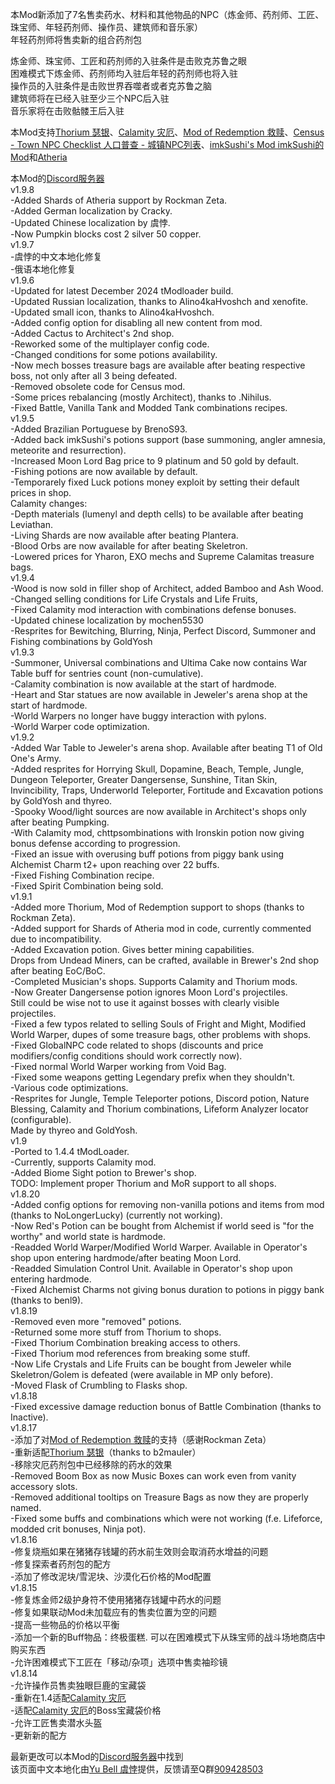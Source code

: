 本Mod新添加了7名售卖药水、材料和其他物品的NPC（炼金师、药剂师、工匠、珠宝师、年轻药剂师、操作员、建筑师和音乐家）<br>
年轻药剂师将售卖新的组合药剂包<br>

炼金师、珠宝师、工匠和药剂师的入驻条件是击败克苏鲁之眼<br>
困难模式下炼金师、药剂师均入驻后年轻的药剂师也将入驻<br>
操作员的入驻条件是击败世界吞噬者或者克苏鲁之脑<br>
建筑师将在已经入驻至少三个NPC后入驻<br>
音乐家将在击败骷髅王后入驻<br>

本Mod支持[Thorium 瑟银](https://steamcommunity.com/sharedfiles/filedetails/?id=2909886416&searchtext=)、[Calamity 灾厄](https://steamcommunity.com/sharedfiles/filedetails/?id=2824688072&searchtext=)、[Mod of Redemption 救赎](https://steamcommunity.com/sharedfiles/filedetails/?id=2893332653&searchtext=)、[Census - Town NPC Checklist 人口普查 - 城镇NPC列表](https://steamcommunity.com/sharedfiles/filedetails/?id=2687866031&searchtext=)、[imkSushi's Mod imkSushi的Mod](https://steamcommunity.com/sharedfiles/filedetails/?id=2828041071)和[Atheria](https://steamcommunity.com/sharedfiles/filedetails/?id=2700385945)<br>

本Mod的[Discord服务器](https://discord.gg/WGKyKun)<br>
v1.9.8<br>
-Added Shards of Atheria support by Rockman Zeta.<br>
-Added German localization by Cracky.<br>
-Updated Chinese localization by 虞悖.<br>
-Now Pumpkin blocks cost 2 silver 50 copper.<br>
v1.9.7<br>
-虞悖的中文本地化修复<br>
-俄语本地化修复<br>
v1.9.6<br>
-Updated for latest December 2024 tModloader build.<br>
-Updated Russian localization, thanks to Alino4kaHvoshch and xenofite.<br>
-Updated small icon, thanks to Alino4kaHvoshch.<br>
-Added config option for disabling all new content from mod.<br>
-Added Cactus to Architect's 2nd shop.<br>
-Reworked some of the multiplayer config code.<br>
-Changed conditions for some potions availability.<br>
-Now mech bosses treasure bags are available after beating respective boss, not only after all 3 being defeated.<br>
-Removed obsolete code for Census mod.<br>
-Some prices rebalancing (mostly Architect), thanks to .Nihilus.<br>
-Fixed Battle, Vanilla Tank and Modded Tank combinations recipes.<br>
v1.9.5<br>
-Added Brazilian Portuguese by BrenoS93.<br>
-Added back imkSushi's potions support (base summoning, angler amnesia, meteorite and resurrection).<br>
-Increased Moon Lord Bag price to 9 platinum and 50 gold by default.<br>
-Fishing potions are now available by default.<br>
-Temporarely fixed Luck potions money exploit by setting their default prices in shop.<br>
Calamity changes:<br>
-Depth materials (lumenyl and depth cells) to be available after beating Leviathan.<br>
-Living Shards are now available after beating Plantera.<br>
-Blood Orbs are now available for after beating Skeletron.<br>
-Lowered prices for Yharon, EXO mechs and Supreme Calamitas treasure bags.<br>
v1.9.4<br>
-Wood is now sold in filler shop of Architect, added Bamboo and Ash Wood.<br>
-Changed selling conditions for Life Crystals and Life Fruits,<br>
-Fixed Calamity mod interaction with combinations defense bonuses.<br>
-Updated chinese localization by mochen5530<br>
-Resprites for Bewitching, Blurring, Ninja, Perfect Discord, Summoner and Fishing combinations by GoldYosh<br>
v1.9.3<br>
-Summoner, Universal combinations and Ultima Cake now contains War Table buff for sentries count (non-cumulative).<br>
-Calamity combination is now available at the start of hardmode.<br>
-Heart and Star statues are now available in Jeweler's arena shop at the start of hardmode.<br>
-World Warpers no longer have buggy interaction with pylons.<br>
-World Warper code optimization.<br>
v1.9.2<br>
-Added War Table to Jeweler's arena shop. Available after beating T1 of Old One's Army.<br>
-Added resprites for Horrying Skull, Dopamine, Beach, Temple, Jungle, Dungeon Teleporter, Greater Dangersense, Sunshine, Titan Skin, Invincibility, Traps, Underworld Teleporter, Fortitude and Excavation potions by GoldYosh and thyreo.<br>
-Spooky Wood/light sources are now available in Architect's shops only after beating Pumpking.<br>
-With Calamity mod, chttpsombinations with Ironskin potion now giving bonus defense according to progression.<br>
-Fixed an issue with overusing buff potions from piggy bank using Alchemist Charm t2+ upon reaching over 22 buffs.<br>
-Fixed Fishing Combination recipe.<br>
-Fixed Spirit Combination being sold.<br>
v1.9.1<br>
-Added more Thorium, Mod of Redemption support to shops (thanks to Rockman Zeta).<br>
-Added support for Shards of Atheria mod in code, currently commented due to incompatibility.<br>
-Added Excavation potion. Gives better mining capabilities.<br>
Drops from Undead Miners, can be crafted, available in Brewer's 2nd shop after beating EoC/BoC.<br>
-Completed Musician's shops. Supports Calamity and Thorium mods.<br>
-Now Greater Dangersense potion ignores Moon Lord's projectiles.<br>
Still could be wise not to use it against bosses with clearly visible projectiles.<br>
-Fixed a few typos related to selling Souls of Fright and Might, Modified World Warper, dupes of some treasure bags, other problems with shops.<br>
-Fixed GlobalNPC code related to shops (discounts and price modifiers/config conditions should work correctly now).<br>
-Fixed normal World Warper working from Void Bag.<br>
-Fixed some weapons getting Legendary prefix when they shouldn't.<br>
-Various code optimizations.<br>
-Resprites for Jungle, Temple Teleporter potions, Discord potion, Nature Blessing, Calamity and Thorium combinations, Lifeform Analyzer locator (configurable).<br>
Made by thyreo and GoldYosh.<br>
v1.9<br>
-Ported to 1.4.4 tModLoader.<br>
-Currently, supports Calamity mod.<br>
-Added Biome Sight potion to Brewer's shop.<br>
TODO: Implement proper Thorium and MoR support to all shops.<br>
v1.8.20<br>
-Added config options for removing non-vanilla potions and items from mod (thanks to NoLongerLucky) (currently not working).<br>
-Now Red's Potion can be bought from Alchemist if world seed is "for the worthy" and world state is hardmode.<br>
-Readded World Warper/Modified World Warper. Available in Operator's shop upon entering hardmode/after beating Moon Lord.<br>
-Readded Simulation Control Unit. Available in Operator's shop upon entering hardmode.<br>
-Fixed Alchemist Charms not giving bonus duration to potions in piggy bank (thanks to benl9).<br>
v1.8.19<br>
-Removed even more "removed" potions.<br>
-Returned some more stuff from Thorium to shops.<br>
-Fixed Thorium Combination breaking access to others.<br>
-Fixed Thorium mod references from breaking some stuff.<br>
-Now Life Crystals and Life Fruits can be bought from Jeweler while Skeletron/Golem is defeated (were available in MP only before).<br>
-Moved Flask of Crumbling to Flasks shop.<br>
v1.8.18<br>
-Fixed excessive damage reduction bonus of Battle Combination (thanks to Inactive).<br>
v1.8.17<br>
-添加了对[Mod of Redemption 救赎](https://steamcommunity.com/sharedfiles/filedetails/?id=2893332653&searchtext=)的支持（感谢Rockman Zeta）<br>
-重新适配[Thorium 瑟银](https://steamcommunity.com/sharedfiles/filedetails/?id=2909886416&searchtext=)（thanks to b2mauler）<br>
-移除灾厄药剂包中已经移除的药水的效果<br>
-Removed Boom Box as now Music Boxes can work even from vanity accessory slots.<br>
-Removed additional tooltips on Treasure Bags as now they are properly named.<br>
-Fixed some buffs and combinations which were not working (f.e. Lifeforce, modded crit bonuses, Ninja pot).<br>
v1.8.16<br>
-修复烧瓶如果在猪猪存钱罐的药水前生效则会取消药水增益的问题<br>
-修复探索者药剂包的配方<br>
-添加了修改泥块/雪泥块、沙漠化石价格的Mod配置<br>
v1.8.15<br>
-修复炼金师2级护身符不使用猪猪存钱罐中药水的问题<br>
-修复如果联动Mod未加载应有的售卖位置为空的问题<br>
-提高一些物品的价格以平衡<br>
-添加一个新的Buff物品：终极蛋糕. 可以在困难模式下从珠宝师的战斗场地商店中购买东西<br>
-允许困难模式下工匠在「移动/杂项」选项中售卖袖珍镜<br>
v1.8.14<br>
-允许操作员售卖独眼巨鹿的宝藏袋<br>
-重新在1.4适配[Calamity 灾厄](https://steamcommunity.com/sharedfiles/filedetails/?id=2824688072&searchtext=)<br>
-适配[Calamity 灾厄](https://steamcommunity.com/sharedfiles/filedetails/?id=2824688072&searchtext=)的Boss宝藏袋价格<br>
-允许工匠售卖潜水头盔<br>
-更新新的配方<br>

最新更改可以本Mod的[Discord服务器](https://discord.gg/WGKyKun)中找到<br>
该页面中文本地化由[Yu Bell 虞悖](https://steamcommunity.com/profiles/76561199351410322)提供，反馈请至Q群[909428503](https://qm.qq.com/q/5wdAQBTpHa)<br>
